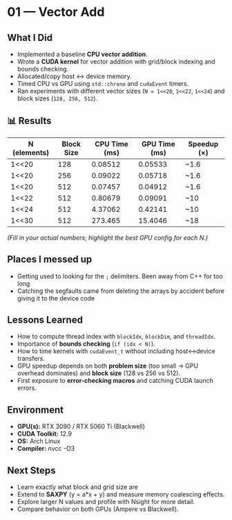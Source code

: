 
# 01 — Vector Add

## What I Did
- Implemented a baseline **CPU vector addition**.
- Wrote a **CUDA kernel** for vector addition with grid/block indexing and bounds checking.
- Allocated/copy host ↔ device memory.
- Timed CPU vs GPU using `std::chrono` and `cudaEvent` timers.
- Ran experiments with different vector sizes (`N = 1<<20`, `1<<22`, `1<<24`) and block sizes (`128, 256, 512`).

## 📊 Results
| N (elements) | Block Size | CPU Time (ms) | GPU Time (ms) | Speedup (×) |
|--------------|------------|---------------|---------------|------------|
| 1<<20        | 128        | 0.08512       | 0.05533       | ~1.6       |
| 1<<20        | 256        | 0.09022       | 0.05718       | ~1.6       |
| 1<<20        | 512        | 0.07457       | 0.04912       | ~1.6       |
| 1<<22        | 512        | 0.80679       | 0.09091       | ~10        |
| 1<<24        | 512        | 4.37062       | 0.42141       | ~10        |
| 1<<30        | 512        | 273.465       | 15.4046       | ~18        |

*(Fill in your actual numbers; highlight the best GPU config for each N.)*

## Places I messed up
- Getting used to looking for the `;` delimiters. Been away from C++ for too long
- Catching the segfaults came from deleting the arrays by accident before giving it to the device code

## Lessons Learned
- How to compute thread index with `blockIdx`, `blockDim`, and `threadIdx`.
- Importance of **bounds checking** (`if (idx < N)`).
- How to time kernels with `cudaEvent_t` without including host↔device transfers.
- GPU speedup depends on both **problem size** (too small → GPU overhead dominates) and **block size** (128 vs 256 vs 512).
- First exposure to **error-checking macros** and catching CUDA launch errors.

## Environment
- **GPU(s):** RTX 3090 / RTX 5060 Ti (Blackwell)  
- **CUDA Toolkit:** 12.9  
- **OS:** Arch Linux 
- **Compiler:** nvcc -O3

## Next Steps
- Learn exactly what block and grid size are
- Extend to **SAXPY** (y = a*x + y) and measure memory coalescing effects.
- Explore larger N values and profile with Nsight for more detail.
- Compare behavior on both GPUs (Ampere vs Blackwell).
